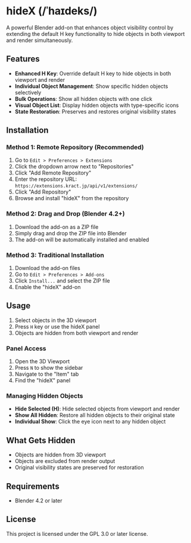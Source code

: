 # hideX (/ˈhaɪdeks/)

A powerful Blender add-on that enhances object visibility control by extending the default H key functionality to hide objects in both viewport and render simultaneously.

## Features

- **Enhanced H Key**: Override default H key to hide objects in both viewport and render
- **Individual Object Management**: Show specific hidden objects selectively
- **Bulk Operations**: Show all hidden objects with one click
- **Visual Object List**: Display hidden objects with type-specific icons
- **State Restoration**: Preserves and restores original visibility states

## Installation

### Method 1: Remote Repository (Recommended)
1. Go to `Edit > Preferences > Extensions`
2. Click the dropdown arrow next to "Repositories"
3. Click "Add Remote Repository"
4. Enter the repository URL: `https://extensions.kract.jp/api/v1/extensions/`
5. Click "Add Repository"
6. Browse and install "hideX" from the repository

### Method 2: Drag and Drop (Blender 4.2+)
1. Download the add-on as a ZIP file
2. Simply drag and drop the ZIP file into Blender
3. The add-on will be automatically installed and enabled

### Method 3: Traditional Installation
1. Download the add-on files
2. Go to `Edit > Preferences > Add-ons`
3. Click `Install...` and select the ZIP file
4. Enable the "hideX" add-on

## Usage

1. Select objects in the 3D viewport
2. Press `H` key or use the hideX panel
3. Objects are hidden from both viewport and render

### Panel Access
1. Open the 3D Viewport
2. Press `N` to show the sidebar
3. Navigate to the "Item" tab
4. Find the "hideX" panel

### Managing Hidden Objects
- **Hide Selected (H)**: Hide selected objects from viewport and render
- **Show All Hidden**: Restore all hidden objects to their original state
- **Individual Show**: Click the eye icon next to any hidden object

## What Gets Hidden

- Objects are hidden from 3D viewport
- Objects are excluded from render output
- Original visibility states are preserved for restoration

## Requirements

- Blender 4.2 or later

## License

This project is licensed under the GPL 3.0 or later license.
